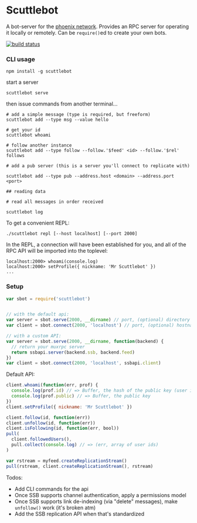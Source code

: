 # Scuttlebot

A bot-server for the [phoenix network](https://github.com/pfraze/phoenix). Provides an RPC server for operating it locally or remotely. Can be `require()`ed to create your own bots.

[![build status](https://secure.travis-ci.org/pfraze/scuttlebot.png)](http://travis-ci.org/pfraze/scuttlebot)


### CLI usage

```
npm install -g scuttlebot
```
start a server

```
scuttlebot serve
```

then issue commands from another terminal...

```
# add a simple message (type is required, but freeform)
scuttlebot add --type msg --value hello

# get your id
scuttlebot whoami

# follow another instance
scuttlebot add --type follow --follow.'$feed' <id> --follow.'$rel' follows

# add a pub server (this is a server you'll connect to replicate with)

scuttlebot add --type pub --address.host <domain> --address.port <port>

## reading data

# read all messages in order received

scuttlebot log

```


To get a convenient REPL:

```
./scuttlebot repl [--host localhost] [--port 2000]
```

In the REPL, a connection will have been established for you, and all of the RPC API will be imported into the toplevel:

```
localhost:2000> whoami(console.log)
localhost:2000> setProfile({ nickname: 'Mr Scuttlebot' })
...
```


### Setup

```js
var sbot = require('scuttlebot')


// with the default api:
var server = sbot.serve(2000, __dirname) // port, (optional) directory to put data
var client = sbot.connect(2000, 'localhost') // port, (optional) hostname

// with a custom API:
var server = sbot.serve(2000, __dirname, function(backend) {
  // return your muxrpc server
  return ssbapi.server(backend.ssb, backend.feed)
})
var client = sbot.connect(2000, 'localhost', ssbapi.client)
```

Default API:

```js
client.whoami(function(err, prof) {
  console.log(prof.id) // => Buffer, the hash of the public key (user id)
  console.log(prof.public) // => Buffer, the public key
})
client.setProfile({ nickname: 'Mr Scuttlebot' })

client.follow(id, function(err))
client.unfollow(id, function(err))
client.isFollowing(id, function(err, bool))
pull(
  client.followedUsers(),
  pull.collect(console.log) // => (err, array of user ids)
)

var rstream = myfeed.createReplicationStream()
pull(rstream, client.createReplicationStream(), rstream)
```

Todos:

 - Add CLI commands for the api
 - Once SSB supports channel authentication, apply a permissions model
 - Once SSB supports link de-indexing (via "delete" messages), make `unfollow()` work (it's broken atm)
 - Add the SSB replication API when that's standardized

